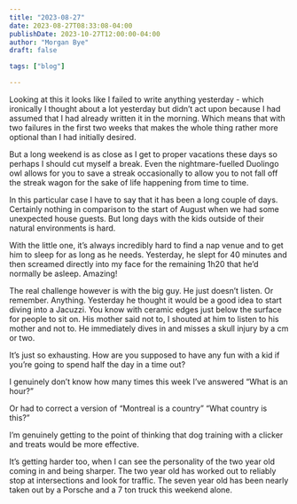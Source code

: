 ```yaml
---
title: "2023-08-27"
date: 2023-08-27T08:33:08-04:00
publishDate: 2023-10-27T12:00:00-04:00
author: "Morgan Bye"
draft: false

tags: ["blog"]

---
```


Looking at this it looks like I failed to write anything yesterday - which ironically I thought about a lot yesterday but didn’t act upon because I had assumed that I had already written it in the morning. Which means that with two failures in the first two weeks that makes the whole thing rather more optional than I had initially desired.

But a long weekend is as close as I get to proper vacations these days so perhaps I should cut myself a break. Even the nightmare-fuelled Duolingo owl allows for you to save a streak occasionally to allow you to not fall off the streak wagon for the sake of life happening from time to time.

In this particular case I have to say that it has been a long couple of days. Certainly nothing in comparison to the start of August when we had some unexpected house guests. But long days with the kids outside of their natural environments is hard.

With the little one, it’s always incredibly hard to find a nap venue and to get him to sleep for as long as he needs. Yesterday, he slept for 40 minutes and then screamed directly into my face for the remaining 1h20 that he’d normally be asleep. Amazing!

The real challenge however is with the big guy. He just doesn’t listen. Or remember. Anything. Yesterday he thought it would be a good idea to start diving into a Jacuzzi. You know with ceramic edges just below the surface for people to sit on. His mother said not to, I shouted at him to listen to his mother and not to. He immediately dives in and misses a skull injury by a cm or two.

It’s just so exhausting. How are you supposed to have any fun with a kid if you’re going to spend half the day in a time out?

I genuinely don’t know how many times this week I’ve answered
“What is an hour?”

Or had to correct a version of
“Montreal is a country”
“What country is this?”

I’m genuinely getting to the point of thinking that dog training with a clicker and treats would be more effective.

It’s getting harder too, when I can see the personality of the two year old coming in and being sharper. The two year old has worked out to reliably stop at intersections and look for traffic. The seven year old has been nearly taken out by a Porsche and a 7 ton truck this weekend alone.
